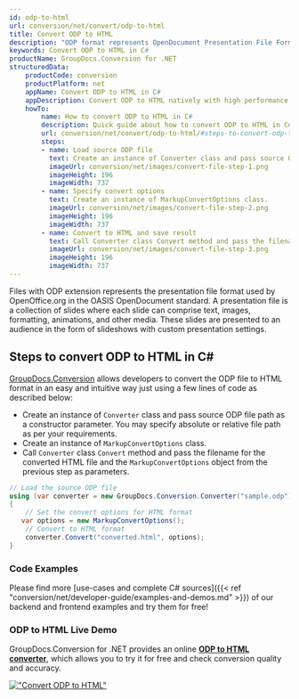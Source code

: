 ```yaml
---
id: odp-to-html
url: conversion/net/convert/odp-to-html
title: Convert ODP to HTML
description: "ODP format represents OpenDocument Presentation File Format with .odp extension. Learn how to convert ODP to HTML file programmatically in C# language using GroupDocs.Conversion for .NET library."
keywords: Convert ODP to HTML in C#
productName: GroupDocs.Conversion for .NET
structuredData:
    productCode: conversion
    productPlatform: net
    appName: Convert ODP to HTML in C#
    appDescription: Convert ODP to HTML natively with high performance using C# language and server side GroupDocs.Conversion for .NET APIs, without the use of any software like Microsoft or Open Office.
    howTo:
        name: How to convert ODP to HTML in C# 
        description: Quick guide about how to convert ODP to HTML in C# with high performance and accuracy.
        url: conversion/net/convert/odp-to-html/#steps-to-convert-odp-to-html-in-c
        steps:
        - name: Load source ODP file 
          text: Create an instance of Converter class and pass source ODP file path as a constructor parameter. You may specify absolute or relative file path as per your requirements. 
          imageUrl: conversion/net/images/convert-file-step-1.png
          imageHeight: 196
          imageWidth: 737
        - name: Specify convert options 
          text: Create an instance of MarkupConvertOptions class.
          imageUrl: conversion/net/images/convert-file-step-2.png
          imageHeight: 196
          imageWidth: 737
        - name: Convert to HTML and save result 
          text: Call Converter class Convert method and pass the filename for the converted HTML file and the MarkupConvertOptions object from the previous step as parameters.
          imageUrl: conversion/net/images/convert-file-step-3.png
          imageHeight: 196
          imageWidth: 737
---
```


Files with ODP extension represents the presentation file format used by OpenOffice.org in the OASIS OpenDocument standard. A presentation file is a collection of slides where each slide can comprise text, images, formatting, animations, and other media. These slides are presented to an audience in the form of slideshows with custom presentation settings.

## Steps to convert ODP to HTML in C#

[GroupDocs.Conversion](https://products.groupdocs.com/conversion/net) allows developers to convert the ODP file to HTML format in an easy and intuitive way just using a few lines of code as described below:

* Create an instance of `Converter` class and pass source ODP file path as a constructor parameter. You may specify absolute or relative file path as per your requirements. 
* Create an instance of `MarkupConvertOptions` class.
* Call `Converter` class `Convert` method and pass the filename for the converted HTML file and the `MarkupConvertOptions` object from the previous step as parameters.

```csharp
// Load the source ODP file
using (var converter = new GroupDocs.Conversion.Converter("sample.odp"))
{
    // Set the convert options for HTML format
   var options = new MarkupConvertOptions();
    // Convert to HTML format
    converter.Convert("converted.html", options);
}
```

### Code Examples

Please find more [use-cases and complete C# sources]({{< ref "conversion/net/developer-guide/examples-and-demos.md" >}}) of our backend and frontend examples and try them for free!

### ODP to HTML Live Demo

GroupDocs.Conversion for .NET provides an online [**ODP to HTML converter**](https://products.groupdocs.app/conversion/odp-to-html), which allows you to try it for free and check conversion quality and accuracy.

[!["Convert ODP to HTML"](conversion/net/images/convert-to-html/convert-odp-to-html.png)](https://products.groupdocs.app/conversion/odp-to-html)